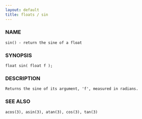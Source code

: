 ```yaml
---
layout: default
title: floats / sin
---
```


### NAME

    sin() - return the sine of a float

### SYNOPSIS

    float sin( float f );

### DESCRIPTION

    Returns the sine of its argument, 'f', measured in radians.

### SEE ALSO

    acos(3), asin(3), atan(3), cos(3), tan(3)
